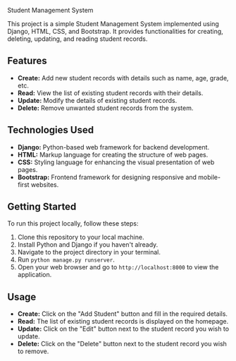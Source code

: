  Student Management System

This project is a simple Student Management System implemented using Django, HTML, CSS, and Bootstrap. It provides functionalities for creating, deleting, updating, and reading student records.

## Features

- **Create:** Add new student records with details such as name, age, grade, etc.
- **Read:** View the list of existing student records with their details.
- **Update:** Modify the details of existing student records.
- **Delete:** Remove unwanted student records from the system.


## Technologies Used

- **Django:** Python-based web framework for backend development.
- **HTML:** Markup language for creating the structure of web pages.
- **CSS:** Styling language for enhancing the visual presentation of web pages.
- **Bootstrap:** Frontend framework for designing responsive and mobile-first websites.

## Getting Started

To run this project locally, follow these steps:

1. Clone this repository to your local machine.
2. Install Python and Django if you haven't already.
3. Navigate to the project directory in your terminal.
4. Run `python manage.py runserver`.
5. Open your web browser and go to `http://localhost:8000` to view the application.

## Usage

- **Create:** Click on the "Add Student" button and fill in the required details.
- **Read:** The list of existing student records is displayed on the homepage.
- **Update:** Click on the "Edit" button next to the student record you wish to update.
- **Delete:** Click on the "Delete" button next to the student record you wish to remove.
